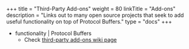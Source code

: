 +++
title = "Third-Party Add-ons"
weight = 80
linkTitle = "Add-ons"
description = "Links out to many open source projects that seek to add useful functionality on top of Protocol Buffers."
type = "docs"
+++

* functionality | Protocol Buffers
  * Check [third-party add-ons wiki page](https://github.com/protocolbuffers/protobuf/blob/master/docs/third_party.md)
